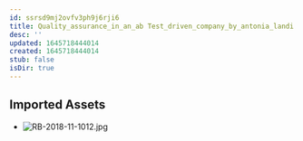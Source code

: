 ```yaml
---
id: ssrsd9mj2ovfv3ph9j6rji6
title: Quality_assurance_in_an_ab Test_driven_company_by_antonia_landi Resources
desc: ''
updated: 1645718444014
created: 1645718444014
stub: false
isDir: true
---
```

## Imported Assets
- ![RB-2018-11-1012.jpg](/assets/rb-2018-11-1012-bjhu6fccpny3.jpg)
